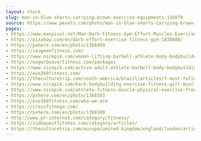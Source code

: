 ```yaml
---
layout: stock
slug: man-in-blue-shorts-carrying-brown-exercise-equipments-116079
source: https://www.pexels.com/photo/man-in-blue-shorts-carrying-brown-exercise-equipments-116079/
pages:
- https://www.maxpixel.net/Man-Dark-Fitness-Gym-Effort-Muscles-Exercise-1839088
- https://pixabay.com/en/dark-effort-exercise-fitness-gym-1839088/
- https://pxhere.com/en/photo/1366499
- https://saugeenfitness.com/
- https://www.nicepik.com/woman-lifting-barbell-athlete-body-bodybuilder-bodybuilding-dark-effort-exercise-fit-free-photo-1325368
- https://eagerbeaverfitness.com/packages
- https://www.nicepik.com/active-adult-athlete-barbell-body-bodybuilding-brawny-effort-exercise-fitness-gym-free-photo-1157052
- https://evo360fitness.com/
- https://theculturetrip.com/south-america/brazil/articles/7-must-follow-fitness-bloggers-from-brazil/
- https://www.nicepik.com/back-bodybuilding-exercise-fitness-girl-muscles-person-shoulders-sport-strong-woman-free-photo-1157033
- https://www.nicepik.com/athlete-fitness-muscle-physical-exercise-free-photo-305619
- https://pxhere.com/en/photo/1366503
- https://evo360fitness.com/who-we-are
- https://crossfitnega.com/
- https://pxhere.com/en/photo/1366500
- http://www.pr-internet.com/category/fitness/
- https://sidequestfitness.com/category/articles/
- https://theculturetrip.com/europe/united-kingdom/england/london/articles/londons-most-influential-fitness-instructors-to-follow-on-instagram/
---
```

